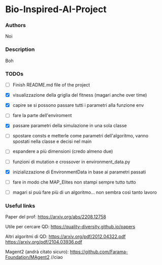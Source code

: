 # Bio-Inspired-AI-Project

### Authors
Noi

### Description
Boh

### TODOs

- [ ] Finish README.md file of the project
- [x] visualizzazione della griglia del fitness (magari anche over time)
- [x] capire se si possono passare tutti i parametri alla funzione env
- [ ] fare la parte dell'enviroment
- [x] passare parametri della simulazione in una sola classe
- [ ] spostare consts e metterle come parametri dell'algoritmo, vanno spostati nella classe e decisi nel main
- [ ] espandere a più dimensioni (credo almeno due)
- [ ] funzioni di mutation e crossover in environment_data.py
- [x] inizializzazione di EnvironmentData in base ai parametri passati
- [ ] fare in modo che MAP_Elites non stampi sempre tutto tutto
- [ ] magari si puù fare più di un algoritmo... non sembra così tanto lavoro


### Useful links

Paper del prof: 
https://arxiv.org/abs/2208.12758

Utile per cercare QD: 
https://quality-diversity.github.io/papers

Altri algoritmi di QD:
https://arxiv.org/pdf/2012.04322.pdf
https://arxiv.org/pdf/2104.03936.pdf

Magent2 (andrà citato sicuro): 
https://github.com/Farama-Foundation/MAgent2
//ciao
